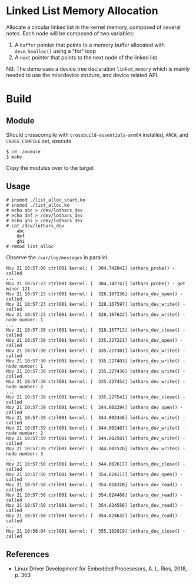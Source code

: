 # Linked List Memory Allocation

Allocate a circular linked list in the kernel memory, composed of
several notes. Each node will be composed of two variables:  

1. A `buffer` pointer that points to a memory buffer allocated with `devm_kmalloc()` using a "for" loop
2. A `next` pointer that points to the next node of the linked list

NB: The demo uses a device tree declaration `linked_memory` which is
mainly needed to use the miscdevice struture, and device related API.  

# Build

## Module

Should crosscompile with `crossbuild-essentials-arm64` installed,
`ARCH`, and `CROSS_COMPILE` set, execute  
```
$ cd ./module
$ make
```
Copy the modules over to the target  

## Usage

```
# insmod ./list_alloc_start.ko
# insmod ./list_alloc.ko
# echo abc > /dev/lothars_dev
# echo def > /dev/lothars_dev
# echo ghi > /dev/lothars_dev
# cat /dev/lothars_dev
    abc
    def
    ghi
# rmmod list_alloc
```

Observe the `/var/log/messages` in parallel  
```
Nov 21 10:57:00 ctrl001 kernel: [  304.742042] lothars_probe() - called
...
Nov 21 10:57:23 ctrl001 kernel: [  304.742747] lothars_probe() - got minor 121
Nov 21 10:57:23 ctrl001 kernel: [  328.167236] lothars_dev_open() - called
Nov 21 10:57:23 ctrl001 kernel: [  328.167597] lothars_dev_write() - called
Nov 21 10:57:23 ctrl001 kernel: [  328.167622] lothars_dev_write() - node number: 1
...
Nov 21 10:57:30 ctrl001 kernel: [  328.167713] lothars_dev_close() - called
Nov 21 10:57:30 ctrl001 kernel: [  335.227221] lothars_dev_open() - called
Nov 21 10:57:30 ctrl001 kernel: [  335.227381] lothars_dev_write() - called
Nov 21 10:57:30 ctrl001 kernel: [  335.227403] lothars_dev_write() - node number: 1
Nov 21 10:57:30 ctrl001 kernel: [  335.227436] lothars_dev_write() - called
Nov 21 10:57:30 ctrl001 kernel: [  335.227454] lothars_dev_write() - node number: 2
...
Nov 21 10:57:39 ctrl001 kernel: [  335.227541] lothars_dev_close() - called
Nov 21 10:57:39 ctrl001 kernel: [  344.002294] lothars_dev_open() - called
Nov 21 10:57:39 ctrl001 kernel: [  344.002446] lothars_dev_write() - called
Nov 21 10:57:39 ctrl001 kernel: [  344.002467] lothars_dev_write() - node number: 2
Nov 21 10:57:39 ctrl001 kernel: [  344.002501] lothars_dev_write() - called
Nov 21 10:57:39 ctrl001 kernel: [  344.002520] lothars_dev_write() - node number: 3
...
Nov 21 10:57:50 ctrl001 kernel: [  344.002617] lothars_dev_close() - called
Nov 21 10:57:50 ctrl001 kernel: [  354.824117] lothars_dev_open() - called
Nov 21 10:57:50 ctrl001 kernel: [  354.824320] lothars_dev_read() - called
Nov 21 10:57:50 ctrl001 kernel: [  354.824468] lothars_dev_read() - called
Nov 21 10:57:50 ctrl001 kernel: [  354.824556] lothars_dev_read() - called
Nov 21 10:57:50 ctrl001 kernel: [  354.824632] lothars_dev_read() - called
...
Nov 21 10:58:04 ctrl001 kernel: [  355.102919] lothars_dev_close() - called
```

## References
* Linux Driver Development for Embedded Procesesors, A. L. Rios, 2018, p. 363  
